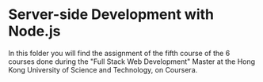 # Server-side Development with Node.js

In this folder you will find the assignment of the fifth course of the 6 courses done during the "Full Stack Web Development" Master at the Hong Kong University of Science and Technology, on Coursera.
